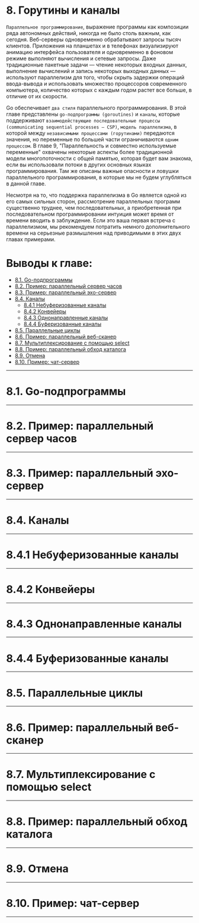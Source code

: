 # 8. Горутины и каналы

`Параллельное программирование`, выражение программы как композиции ряда автономных действий, никогда не было столь
важным, как сегодня. Веб-серверы одновременно обрабатывают запросы тысяч клиентов. Приложения на планшетах и в телефонах
визуализируют анимацию интерфейса пользователя и одновременно в фоновом режиме выполняют вычисления и сетевые запросы.
Даже традиционные пакетные задачи — чтение некоторых входных данных, выполнение вычислений и запись некоторых выходных
данных — используют параллелизм для того, чтобы скрыть задержки операций ввода-вывода и использовать множество
процессоров современного компьютера, количество которых с каждым годом растет все больше, в отличие от их скорости.

Go обеспечивает `два стиля` параллельного программирования. В этой главе представлены `go-подпрограммы (goroutines)` и
`каналы`, которые поддерживают `взаимодействующие последовательные процессы (communicating sequential processes — CSP)`,
`модель параллелизма`, в которой между `независимыми процессами (горутинами)` передаются значения, но переменные по
большей части ограничиваются `одним процессом`. В главе 9, "Параллельность и совместно используемые переменные"
охвачены некоторые аспекты более традиционной модели многопоточности с общей памятью, которая будет вам знакома, если
вы использовали потоки в других основных языках программирования. Там же описаны важные опасности и ловушки
параллельного программирования, в которые мы не будем углубляться в данной главе.

Несмотря на то, что поддержка параллелизма в Go является одной из его самых сильных сторон, рассмотрение параллельных
программ существенно труднее, чем последовательных, а приобретенная при последовательном программировании интуиция может
время от времени вводить в заблуждение. Если это ваша первая встреча с параллелизмом, мы рекомендуем потратить немного
дополнительного времени на серьезные размышления над приводимыми в этих двух главах примерами.

# Выводы к главе:

<!-- TOC -->

* [8.1. Go-подпрограммы](#81-go-подпрограммы)
* [8.2. Пример: параллельный сервер часов](#82-пример-параллельный-сервер-часов)
* [8.3. Пример: параллельный эхо-сервер](#83-пример-параллельный-эхо-сервер)
* [8.4. Каналы](#84-каналы)
	* [8.4.1 Небуферизованные каналы](#841-небуферизованные-каналы)
	* [8.4.2 Конвейеры](#842-конвейеры)
	* [8.4.3 Однонаправленные каналы](#843-однонаправленные-каналы)
	* [8.4.4 Буферизованные каналы](#844-буферизованные-каналы)
* [8.5. Параллельные циклы](#85-параллельные-циклы)
* [8.6. Пример: параллельный веб-сканер](#86-пример-параллельный-веб-сканер)
* [8.7. Мультиплексирование с помощью select](#87-мультиплексирование-с-помощью-select)
* [8.8. Пример: параллельный обход каталога](#88-пример-параллельный-обход-каталога)
* [8.9. Отмена](#89-отмена)
* [8.10. Пример: чат-сервер](#810-пример-чат-сервер)

<!-- TOC -->
____

# 8.1. Go-подпрограммы

____

# 8.2. Пример: параллельный сервер часов

____

# 8.3. Пример: параллельный эхо-сервер

____

# 8.4. Каналы

____

# 8.4.1 Небуферизованные каналы

____

# 8.4.2 Конвейеры

____

# 8.4.3 Однонаправленные каналы

____

# 8.4.4 Буферизованные каналы

____

# 8.5. Параллельные циклы

____

# 8.6. Пример: параллельный веб-сканер

____

# 8.7. Мультиплексирование с помощью select

____

# 8.8. Пример: параллельный обход каталога

____

# 8.9. Отмена

____

# 8.10. Пример: чат-сервер

____